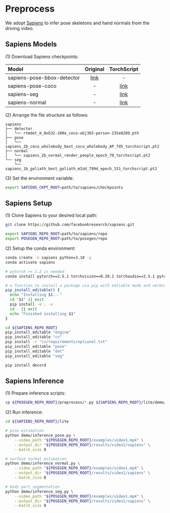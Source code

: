# Preprocess
We adopt [Sapiens](https://github.com/facebookresearch/sapiens/tree/main) to infer pose skeletons and hand normals from the driving video.

## Sapiens Models

(1) Download Sapiens checkpoints:

| Model | Original | TorchScript |
| :---  | :---:    | :---:       |
| sapiens-pose-bbox-detector |	[link](https://huggingface.co/facebook/sapiens-pose-bbox-detector/tree/main) | - |
| sapiens-pose-coco | - | [link](https://huggingface.co/noahcao/sapiens-pose-coco/tree/main/sapiens_lite_host/torchscript/pose/checkpoints/sapiens_2b) |
| sapiens-seg       | - | [link](https://huggingface.co/facebook/sapiens-seg-1b-torchscript/tree/main) |
| sapiens-normal    | - | [link](https://huggingface.co/facebook/sapiens-normal-2b-torchscript/tree/main) |

(2) Arrange the file structure as follows:
```plaintext
sapiens
├── detector
│   └── rtmdet_m_8xb32-100e_coco-obj365-person-235e8209.pth
├── pose
│   └── sapiens_2b_coco_wholebody_best_coco_wholebody_AP_745_torchscript.pt2
├── normal
│   └── sapiens_2b_normal_render_people_epoch_70_torchscript.pt2
└── seg
    └── sapiens_1b_goliath_best_goliath_mIoU_7994_epoch_151_torchscript.pt2
```

(3) Set the environment variable:
```bash
export SAPIENS_CKPT_ROOT=path/to/sapiens/checkpoints
```

## Sapiens Setup
(1) Clone Sapiens to your desired local path:
```bash
git clone https://github.com/facebookresearch/sapiens.git

export SAPIENS_REPO_ROOT=path/to/sapiens/repo
export POSEGEN_REPO_ROOT=path/to/posegen/repo
```

(2) Setup the conda environment:
```bash
conda create -n sapiens python=3.10 -y
conda activate sapiens

# pytorch >= 2.2 is needed
conda install pytorch==2.5.1 torchvision==0.20.1 torchaudio==2.5.1 pytorch-cuda=12.4 -c pytorch -c nvidia -y

# a function to install a package via pip with editable mode and verbose output
pip_install_editable() {
  echo "Installing $1..."
  cd "$1" || exit
  pip install -e . -v
  cd - || exit
  echo "Finished installing $1"
}

cd ${SAPIENS_REPO_ROOT}
pip_install_editable "engine"
pip_install_editable "cv"
pip install -r "cv/requirements/optional.txt"
pip_install_editable "pose"
pip_install_editable "det"
pip_install_editable "seg"

pip install decord
```

## Sapiens Inference
(1) Prepare inference scripts:
```bash
cp ${POSEGEN_REPO_ROOT}/preprocess/*.py ${SAPIENS_REPO_ROOT}/lite/demo/
```

(2) Run inference:
```bash
cd ${SAPIENS_REPO_ROOT}/lite

# pose estimation
python demo/inference_pose.py \
    --video_path "${POSEGEN_REPO_ROOT}/examples/video1.mp4" \
    --output_dir "${POSEGEN_REPO_ROOT}/results/video1/sapiens" \
    --batch_size 8

# surface normal estimation
python demo/inference_normal.py \
    --video_path "${POSEGEN_REPO_ROOT}/examples/video1.mp4" \
    --output_dir "${POSEGEN_REPO_ROOT}/results/video1/sapiens" \
    --batch_size 8

# body part segmentation
python demo/inference_seg.py \
    --video_path "${POSEGEN_REPO_ROOT}/examples/video1.mp4" \
    --output_dir "${POSEGEN_REPO_ROOT}/results/video1/sapiens" \
    --batch_size 8
```

